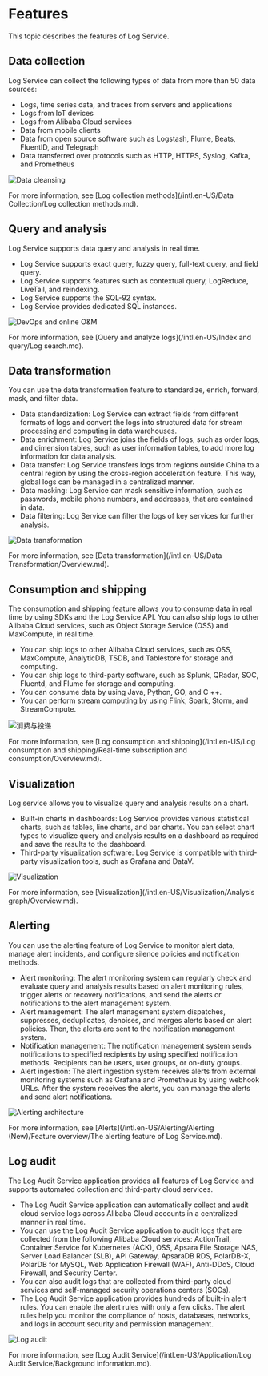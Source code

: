 # Features

This topic describes the features of Log Service.

## Data collection

Log Service can collect the following types of data from more than 50 data sources:

-   Logs, time series data, and traces from servers and applications
-   Logs from IoT devices
-   Logs from Alibaba Cloud services
-   Data from mobile clients
-   Data from open source software such as Logstash, Flume, Beats, FluentID, and Telegraph
-   Data transferred over protocols such as HTTP, HTTPS, Syslog, Kafka, and Prometheus

![Data cleansing](https://static-aliyun-doc.oss-accelerate.aliyuncs.com/assets/img/en-US/6757125261/p2357.png)

For more information, see [Log collection methods](/intl.en-US/Data Collection/Log collection methods.md).

## Query and analysis

Log Service supports data query and analysis in real time.

-   Log Service supports exact query, fuzzy query, full-text query, and field query.
-   Log Service supports features such as contextual query, LogReduce, LiveTail, and reindexing.
-   Log Service supports the SQL-92 syntax.
-   Log Service provides dedicated SQL instances.

![DevOps and online O&M](https://static-aliyun-doc.oss-accelerate.aliyuncs.com/assets/img/en-US/7757125261/p2364.png)

For more information, see [Query and analyze logs](/intl.en-US/Index and query/Log search.md).

## Data transformation

You can use the data transformation feature to standardize, enrich, forward, mask, and filter data.

-   Data standardization: Log Service can extract fields from different formats of logs and convert the logs into structured data for stream processing and computing in data warehouses.
-   Data enrichment: Log Service joins the fields of logs, such as order logs, and dimension tables, such as user information tables, to add more log information for data analysis.
-   Data transfer: Log Service transfers logs from regions outside China to a central region by using the cross-region acceleration feature. This way, global logs can be managed in a centralized manner.
-   Data masking: Log Service can mask sensitive information, such as passwords, mobile phone numbers, and addresses, that are contained in data.
-   Data filtering: Log Service can filter the logs of key services for further analysis.

![Data transformation](https://static-aliyun-doc.oss-accelerate.aliyuncs.com/assets/img/en-US/7757125261/p273484.png)

For more information, see [Data transformation](/intl.en-US/Data Transformation/Overview.md).

## Consumption and shipping

The consumption and shipping feature allows you to consume data in real time by using SDKs and the Log Service API. You can also ship logs to other Alibaba Cloud services, such as Object Storage Service \(OSS\) and MaxCompute, in real time.

-   You can ship logs to other Alibaba Cloud services, such as OSS, MaxCompute, AnalyticDB, TSDB, and Tablestore for storage and computing.
-   You can ship logs to third-party software, such as Splunk, QRadar, SOC, Fluentd, and Flume for storage and computing.
-   You can consume data by using Java, Python, GO, and C ++.
-   You can perform stream computing by using Flink, Spark, Storm, and StreamCompute.

![消费与投递](https://static-aliyun-doc.oss-accelerate.aliyuncs.com/assets/img/en-US/5228125261/p286720.png)

For more information, see [Log consumption and shipping](/intl.en-US/Log consumption and shipping/Real-time subscription and consumption/Overview.md).

## Visualization

Log service allows you to visualize query and analysis results on a chart.

-   Built-in charts in dashboards: Log Service provides various statistical charts, such as tables, line charts, and bar charts. You can select chart types to visualize query and analysis results on a dashboard as required and save the results to the dashboard.
-   Third-party visualization software: Log Service is compatible with third-party visualization tools, such as Grafana and DataV.

![Visualization](https://static-aliyun-doc.oss-accelerate.aliyuncs.com/assets/img/en-US/7757125261/p277249.png)

For more information, see [Visualization](/intl.en-US/Visualization/Analysis graph/Overview.md).

## Alerting

You can use the alerting feature of Log Service to monitor alert data, manage alert incidents, and configure silence policies and notification methods.

-   Alert monitoring: The alert monitoring system can regularly check and evaluate query and analysis results based on alert monitoring rules, trigger alerts or recovery notifications, and send the alerts or notifications to the alert management system.
-   Alert management: The alert management system dispatches, suppresses, deduplicates, denoises, and merges alerts based on alert policies. Then, the alerts are sent to the notification management system.
-   Notification management: The notification management system sends notifications to specified recipients by using specified notification methods. Recipients can be users, user groups, or on-duty groups.
-   Alert ingestion: The alert ingestion system receives alerts from external monitoring systems such as Grafana and Prometheus by using webhook URLs. After the system receives the alerts, you can manage the alerts and send alert notifications.

![Alerting architecture](https://static-aliyun-doc.oss-accelerate.aliyuncs.com/assets/img/en-US/3419872261/p261972.png)

For more information, see [Alerts](/intl.en-US/Alerting/Alerting (New)/Feature overview/The alerting feature of Log Service.md).

## Log audit

The Log Audit Service application provides all features of Log Service and supports automated collection and third-party cloud services.

-   The Log Audit Service application can automatically collect and audit cloud service logs across Alibaba Cloud accounts in a centralized manner in real time.
-   You can use the Log Audit Service application to audit logs that are collected from the following Alibaba Cloud services: ActionTrail, Container Service for Kubernetes \(ACK\), OSS, Apsara File Storage NAS, Server Load Balancer \(SLB\), API Gateway, ApsaraDB RDS, PolarDB-X, PolarDB for MySQL, Web Application Firewall \(WAF\), Anti-DDoS, Cloud Firewall, and Security Center.
-   You can also audit logs that are collected from third-party cloud services and self-managed security operations centers \(SOCs\).
-   The Log Audit Service application provides hundreds of built-in alert rules. You can enable the alert rules with only a few clicks. The alert rules help you monitor the compliance of hosts, databases, networks, and logs in account security and permission management.

![Log audit](https://static-aliyun-doc.oss-accelerate.aliyuncs.com/assets/img/en-US/7757125261/p273493.png)

For more information, see [Log Audit Service](/intl.en-US/Application/Log Audit Service/Background information.md).

